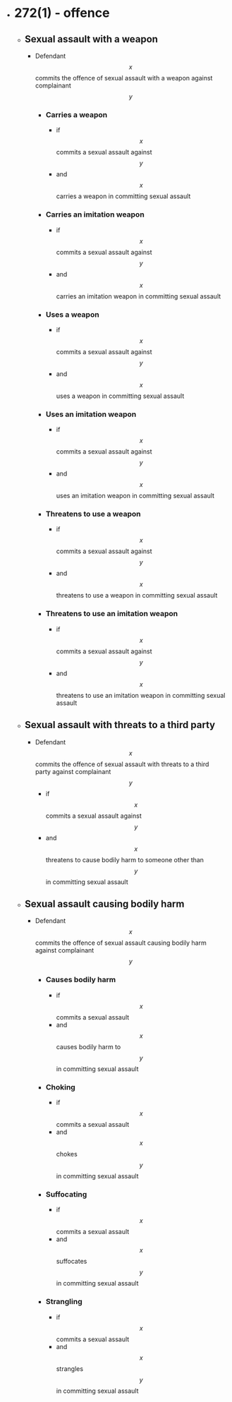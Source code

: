 - # 272(1) - offence
	- ## Sexual assault with a weapon
		- Defendant $$x$$ commits the offence of sexual assault with a weapon against complainant $$y$$
			- ### Carries a weapon
				- if $$x$$ commits a sexual assault against $$y$$
				- and $$x$$ carries a weapon in committing sexual assault
			- ### Carries an imitation weapon
				- if $$x$$ commits a sexual assault against $$y$$
				- and $$x$$ carries an imitation weapon in committing sexual assault
			- ### Uses a weapon
				- if $$x$$ commits a sexual assault against $$y$$
				- and $$x$$ uses a weapon in committing sexual assault
			- ### Uses an imitation weapon
				- if $$x$$ commits a sexual assault against $$y$$
				- and $$x$$ uses an imitation weapon in committing sexual assault
			- ### Threatens to use a weapon
				- if $$x$$ commits a sexual assault against $$y$$
				- and $$x$$ threatens to use a weapon in committing sexual assault
			- ### Threatens to use an imitation weapon
				- if $$x$$ commits a sexual assault against $$y$$
				- and $$x$$ threatens to use an imitation weapon in committing sexual assault
	- ## Sexual assault with threats to a third party
		- Defendant $$x$$ commits the offence of sexual assault with threats to a third party against complainant $$y$$
			- if $$x$$ commits a sexual assault against $$y$$
			- and $$x$$ threatens to cause bodily harm to someone other than $$y$$ in committing sexual assault
	- ## Sexual assault causing bodily harm
		- Defendant $$x$$ commits the offence of sexual assault causing bodily harm against complainant $$y$$
			- ### Causes bodily harm
				- if $$x$$ commits a sexual assault
				- and $$x$$ causes bodily harm to $$y$$ in committing sexual assault
			- ### Choking
				- if $$x$$ commits a sexual assault
				- and $$x$$ chokes $$y$$ in committing sexual assault
			- ### Suffocating
				- if $$x$$ commits a sexual assault
				- and $$x$$ suffocates $$y$$ in committing sexual assault
			- ### Strangling
				- if $$x$$ commits a sexual assault
				- and $$x$$ strangles $$y$$ in committing sexual assault
